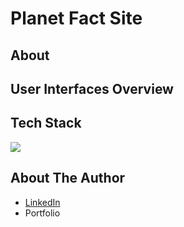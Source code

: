 # Planet Fact Site

## About

## User Interfaces Overview

## Tech Stack

<img src="https://skillicons.dev/icons?i=react,ts,tailwind"/>

## About The Author

- [LinkedIn](https://www.linkedin.com/in/jodieaddis/)
- Portfolio
